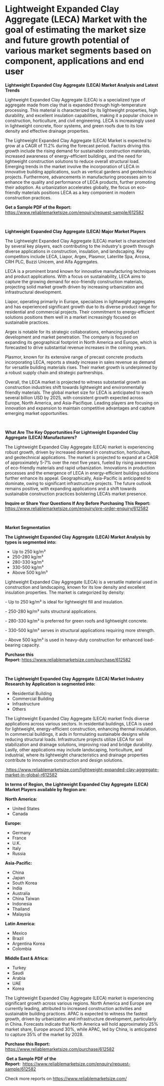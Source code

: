 <p><h1>Lightweight Expanded Clay Aggregate (LECA) Market with the goal of estimating the market size and future growth potential of various market segments based on component, applications and end user</h1></p><p><strong>Lightweight Expanded Clay Aggregate (LECA) Market Analysis and Latest Trends</strong></p>
<p><p>Lightweight Expanded Clay Aggregate (LECA) is a specialized type of aggregate made from clay that is expanded through high-temperature processing. This material is characterized by its lightweight properties, high durability, and excellent insulation capabilities, making it a popular choice in construction, horticulture, and civil engineering. LECA is increasingly used in lightweight concrete, floor systems, and green roofs due to its low density and effective drainage properties.</p><p>The Lightweight Expanded Clay Aggregate (LECA) Market is expected to grow at a CAGR of 11.2% during the forecast period. Factors driving this growth include the rising demand for sustainable construction materials, increased awareness of energy-efficient buildings, and the need for lightweight construction solutions to reduce overall structural load. Emerging trends in the market involve the incorporation of LECA in innovative building applications, such as vertical gardens and geotechnical projects. Furthermore, advancements in manufacturing processes aim to enhance the quality and performance of LECA products, further promoting their adoption. As urbanization accelerates globally, the focus on eco-friendly materials positions LECA as a key component in modern construction practices.</p></p>
<p><strong>Get a Sample PDF of the Report:&nbsp;</strong> <a href="https://www.reliablemarketsize.com/enquiry/request-sample/612582?utm_campaign=3220&utm_medium=2&utm_source=Github&utm_content=ia&utm_term=29032025&utm_id=lightweight-expanded-clay-aggregate-leca">https://www.reliablemarketsize.com/enquiry/request-sample/612582</a></p>
<p>&nbsp;</p>
<p><strong>Lightweight Expanded Clay Aggregate (LECA) Major Market Players</strong></p>
<p><p>The Lightweight Expanded Clay Aggregate (LECA) market is characterized by several key players, each contributing to the industry's growth through diverse applications in construction, insulation, and landscaping. Key competitors include LECA, Liapor, Argex, Plasmor, Laterlite Spa, Arcosa, CRH PLC, Buzzi Unicem, and Alfa Aggregates.</p><p>LECA is a prominent brand known for innovative manufacturing techniques and product applications. With a focus on sustainability, LECA aims to capture the growing demand for eco-friendly construction materials, projecting solid market growth driven by increasing urbanization and infrastructural development.</p><p>Liapor, operating primarily in Europe, specializes in lightweight aggregates and has experienced significant growth due to its diverse product range for residential and commercial projects. Their commitment to energy-efficient solutions positions them well in a market increasingly focused on sustainable practices.</p><p>Argex is notable for its strategic collaborations, enhancing product development and market penetration. The company is focused on expanding its geographical footprint in North America and Europe, which is forecasted to drive substantial revenue increases in the coming years.</p><p>Plasmor, known for its extensive range of precast concrete products incorporating LECA, reports a steady increase in sales revenue as demand for versatile building materials rises. Their market growth is underpinned by a robust supply chain and strategic partnerships.</p><p>Overall, the LECA market is projected to witness substantial growth as construction industries shift towards lightweight and environmentally friendly materials. The global market size for LECA is anticipated to reach several billion USD by 2025, with consistent growth expected across Europe, North America, and Asia-Pacifique. Leading players are focusing on innovation and expansion to maintain competitive advantages and capture emerging market opportunities.</p></p>
<p>&nbsp;</p>
<p><strong>What Are The Key Opportunities For Lightweight Expanded Clay Aggregate (LECA) Manufacturers?</strong></p>
<p><p>The Lightweight Expanded Clay Aggregate (LECA) market is experiencing robust growth, driven by increased demand in construction, horticulture, and geotechnical applications. The market is projected to expand at a CAGR of approximately 5-7% over the next five years, fueled by rising awareness of eco-friendly materials and rapid urbanization. Innovations in production processes and the emergence of LECA in energy-efficient building solutions further enhance its appeal. Geographically, Asia-Pacific is anticipated to dominate, owing to significant infrastructure projects. The future outlook remains positive, with expanding applications and a shift towards sustainable construction practices bolstering LECA’s market presence.</p></p>
<p><strong>Inquire or Share Your Questions If Any Before Purchasing This Report:</strong> <a href="https://www.reliablemarketsize.com/enquiry/pre-order-enquiry/612582?utm_campaign=3220&utm_medium=2&utm_source=Github&utm_content=ia&utm_term=29032025&utm_id=lightweight-expanded-clay-aggregate-leca">https://www.reliablemarketsize.com/enquiry/pre-order-enquiry/612582</a></p>
<p>&nbsp;</p>
<p><strong>Market Segmentation</strong></p>
<p><strong>The Lightweight Expanded Clay Aggregate (LECA) Market Analysis by types is segmented into:</strong></p>
<p><ul><li>Up to 250 kg/m³</li><li>250-280 kg/m³</li><li>280-330 kg/m³</li><li>330-500 kg/m³</li><li>Above 500 kg/m³</li></ul></p>
<p><p>Lightweight Expanded Clay Aggregate (LECA) is a versatile material used in construction and landscaping, known for its low density and excellent insulation properties. The market is categorized by density: </p><p>- Up to 250 kg/m³ is ideal for lightweight fill and insulation.</p><p>- 250-280 kg/m³ suits structural applications.</p><p>- 280-330 kg/m³ is preferred for green roofs and lightweight concrete.</p><p>- 330-500 kg/m³ serves in structural applications requiring more strength.</p><p>- Above 500 kg/m³ is used in heavy-duty construction for enhanced load-bearing capacity.</p></p>
<p><strong>Purchase this Report:&nbsp;</strong><a href="https://www.reliablemarketsize.com/purchase/612582?utm_campaign=3220&utm_medium=2&utm_source=Github&utm_content=ia&utm_term=29032025&utm_id=lightweight-expanded-clay-aggregate-leca">https://www.reliablemarketsize.com/purchase/612582</a></p>
<p>&nbsp;</p>
<p><strong>The Lightweight Expanded Clay Aggregate (LECA) Market Industry Research by Application is segmented into:</strong></p>
<p><ul><li>Residential Building</li><li>Commercial Building</li><li>Infrastructure</li><li>Others</li></ul></p>
<p><p>The Lightweight Expanded Clay Aggregate (LECA) market finds diverse applications across various sectors. In residential buildings, LECA is used for lightweight, energy-efficient construction, enhancing thermal insulation. In commercial buildings, it aids in formulating sustainable designs while reducing structural loads. Infrastructure projects utilize LECA for soil stabilization and drainage solutions, improving road and bridge durability. Lastly, other applications may include landscaping, horticulture, and industrial, where its lightweight characteristics and drainage properties contribute to innovative construction and design solutions.</p></p>
<p><a href="https://www.reliablemarketsize.com/lightweight-expanded-clay-aggregate-market-in-global-r612582?utm_campaign=3220&utm_medium=2&utm_source=Github&utm_content=ia&utm_term=29032025&utm_id=lightweight-expanded-clay-aggregate-leca">&nbsp;https://www.reliablemarketsize.com/lightweight-expanded-clay-aggregate-market-in-global-r612582</a></p>
<p><strong>In terms of Region, the Lightweight Expanded Clay Aggregate (LECA) Market Players available by Region are:</strong></p>
<p>
    <p> <strong> North America: </strong>
        <ul>
            <li>United States</li>
            <li>Canada</li>
        </ul>
        </p> 
    <p> <strong> Europe: </strong>
        <ul>
            <li>Germany</li>
            <li>France</li>
            <li>U.K.</li>
            <li>Italy</li>
            <li>Russia</li>
        </ul>
        </p> 
    <p> <strong> Asia-Pacific: </strong>
        <ul>
            <li>China</li>
            <li>Japan</li>
            <li>South Korea</li>
            <li>India</li>
            <li>Australia</li>
            <li>China Taiwan</li>
            <li>Indonesia</li>
            <li>Thailand</li>
            <li>Malaysia</li>
        </ul>
        </p> 
    <p> <strong> Latin America: </strong>
        <ul>
            <li>Mexico</li>
            <li>Brazil</li>
            <li>Argentina Korea</li>
            <li>Colombia</li>
        </ul>
        </p> 
    <p> <strong> Middle East & Africa: </strong>
        <ul>
            <li>Turkey</li>
            <li>Saudi</li>
            <li>Arabia</li>
            <li>UAE</li>
            <li>Korea</li>
        </ul>
    </p>
    </p>
<p><p>The Lightweight Expanded Clay Aggregate (LECA) market is experiencing significant growth across various regions. North America and Europe are currently leading, attributed to increased construction activities and sustainable building practices. APAC is expected to witness the fastest growth, driven by urbanization and infrastructure development, particularly in China. Forecasts indicate that North America will hold approximately 25% market share, Europe around 30%, while APAC, led by China, is anticipated to capture 35% of the market by 2028.</p></p>
<p><strong>Purchase this Report: </strong><a href="https://www.reliablemarketsize.com/purchase/612582?utm_campaign=3220&utm_medium=2&utm_source=Github&utm_content=ia&utm_term=29032025&utm_id=lightweight-expanded-clay-aggregate-leca">https://www.reliablemarketsize.com/purchase/612582</a></p>
<p>&nbsp;<strong>Get a Sample PDF of the Report:&nbsp;&nbsp;</strong><a href="https://www.reliablemarketsize.com/enquiry/request-sample/612582?utm_campaign=3220&utm_medium=2&utm_source=Github&utm_content=ia&utm_term=29032025&utm_id=lightweight-expanded-clay-aggregate-leca">https://www.reliablemarketsize.com/enquiry/request-sample/612582</a></p>
<p><strong></strong></p>
<p>Check more reports on <a href="https://www.reliablemarketsize.com/?utm_campaign=3220&utm_medium=2&utm_source=Github&utm_content=ia&utm_term=29032025&utm_id=lightweight-expanded-clay-aggregate-leca">https://www.reliablemarketsize.com/</a></p>